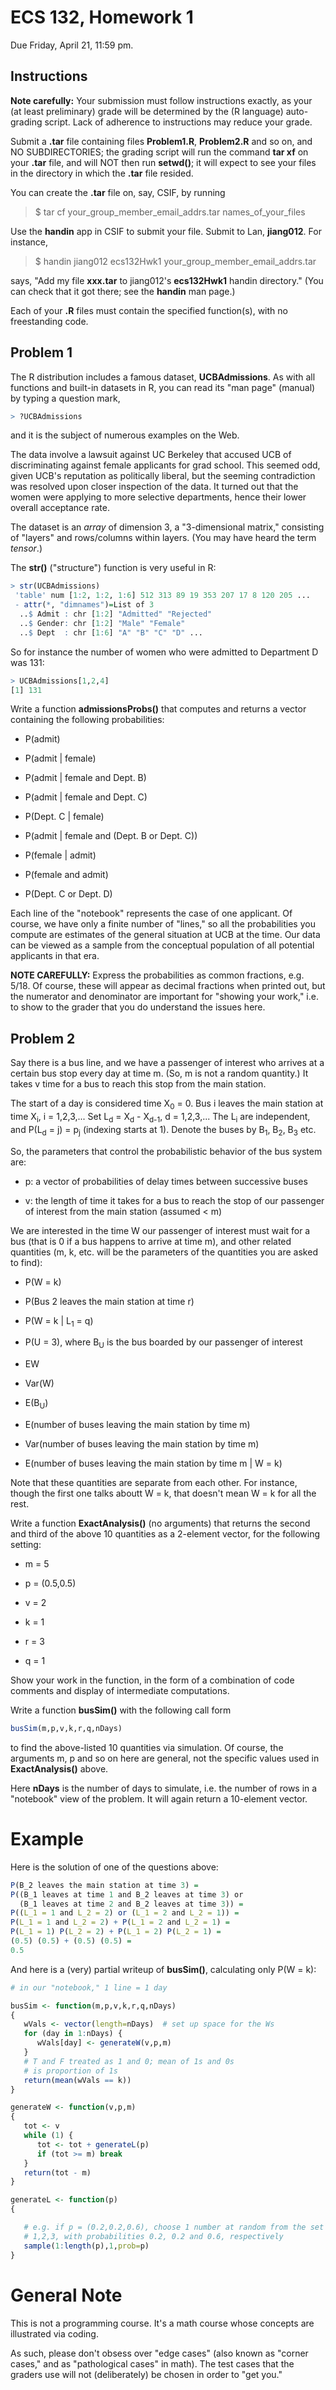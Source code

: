 
# ECS 132, Homework 1

Due Friday, April 21, 11:59 pm.

## Instructions

**Note carefully:**  Your submission must follow instructions exactly,
as your (at least preliminary) grade will be determined by the (R
language) auto-grading script.  Lack of adherence to instructions may
reduce your grade.

Submit a **.tar** file containing files **Problem1.R**,
**Problem2.R** and so on, and NO SUBDIRECTORIES; the grading script
will run the command **tar xf** on your **.tar** file, and will NOT then
run **setwd()**; it will expect to see your files in the directory in
which the **.tar** file resided.

You can create the **.tar** file on, say, CSIF, by running

> $ tar cf your_group_member_email_addrs.tar names_of_your_files

Use the **handin** app in CSIF to submit your file. Submit to Lan, **jiang012**. For instance,

> $ handin jiang012 ecs132Hwk1 your_group_member_email_addrs.tar

says, "Add my file **xxx.tar** to jiang012's **ecs132Hwk1** handin
directory." (You can check that it got there; see the **handin** man
page.)

Each of your **.R** files must contain the specified function(s), with
no freestanding code.

## Problem 1

The R distribution includes a famous dataset, **UCBAdmissions**.  As
with all functions and built-in datasets in R, you can read its "man
page" (manual) by typing a question mark,

``` r
> ?UCBAdmissions
```

and it is the subject of numerous examples on the Web.

The data involve a lawsuit against UC Berkeley that accused UCB of
discriminating against female applicants for grad school.  This seemed
odd, given UCB's reputation as politically liberal, but the
seeming contradiction was resolved upon closer inspection of the data.
It turned out that the women were applying to more selective
departments, hence their lower overall acceptance rate.

The dataset is  an *array* of dimension 3, a "3-dimensional matrix,"
consisting of "layers" and rows/columns within layers.  (You may have
heard the term *tensor*.)

The **str()** ("structure") function is very useful in R:

``` r
> str(UCBAdmissions)
 'table' num [1:2, 1:2, 1:6] 512 313 89 19 353 207 17 8 120 205 ...
 - attr(*, "dimnames")=List of 3
  ..$ Admit : chr [1:2] "Admitted" "Rejected"
  ..$ Gender: chr [1:2] "Male" "Female"
  ..$ Dept  : chr [1:6] "A" "B" "C" "D" ...
```

So for instance the number of women who were admitted to Department D
was 131:

``` r
> UCBAdmissions[1,2,4]
[1] 131
```

Write a function **admissionsProbs()** that computes and returns a
vector containing the following probabilities:

* P(admit)

* P(admit | female)

* P(admit | female and Dept. B)

* P(admit | female and Dept. C)

* P(Dept. C | female)

* P(admit | female and (Dept. B or Dept. C))

* P(female | admit)

* P(female and admit)

* P(Dept. C or Dept. D)

Each line of the "notebook" represents the case of one applicant.  Of
course, we have only a finite number of "lines," so all the
probabilities you compute are estimates of the general situation at UCB
at the time.  Our data can be viewed as a sample from the conceptual
population of all potential applicants in that era.

**NOTE CAREFULLY:**  Express the probabilities as common fractions,
e.g. 5/18.  Of course, these will appear as decimal fractions when
printed out, but the numerator and denominator are important for
"showing your work," i.e. to show to the grader that you do understand
the issues here.

## Problem 2

Say there is a bus line, and we have a passenger of interest who arrives
at a certain bus stop every day at time m.  (So, m is not a random
quantity.)  It takes v time for a bus to reach this stop from the main
station.  

The start of a day is considered time X<sub>0</sub> = 0. Bus i leaves the main station at time 
X<sub>i</sub>, i = 1,2,3,...  Set L<sub>d</sub> = X<sub>d</sub> - X<sub>d-1</sub>, d = 1,2,3,... 
The L<sub>i</sub> are independent, and P(L<sub>d</sub> = j) =
p<sub>j</sub> (indexing starts at 1).  Denote the buses by B<sub>1</sub>,
B<sub>2</sub>, B<sub>3</sub> etc.  

So, the parameters that control the probabilistic behavior
of the bus system are:

* p: a vector of probabilities of delay times between successive buses

* v: the length of time it takes for a bus to reach the stop of our
  passenger of interest from the main station (assumed < m)

We are interested in the time W our passenger of interest must wait for a
bus (that is 0 if a bus happens to arrive at time m), and other related
quantities (m, k, etc. will be the parameters of the quantities you
are asked to find):

* P(W = k)

* P(Bus 2 leaves the main station at time r)

* P(W = k | L<sub>1</sub> = q)

* P(U = 3), where B<sub>U</sub> is the bus boarded by our passenger of
  interest

* EW

* Var(W)

* E(B<sub>U</sub>)

* E(number of buses leaving the main station by time m)

* Var(number of buses leaving the main station by time m)

* E(number of buses leaving the main station by time m | W = k)

Note that these quantities are separate from each other.  For instance,
though the first one talks aboutt W = k, that doesn't mean W = k for all
the rest.

Write a function **ExactAnalysis()** (no arguments) that returns the second and third of the
above 10 quantities as a 2-element vector, for the following setting:

* m = 5

* p = (0.5,0.5)

* v = 2

* k = 1

* r = 3

* q = 1

Show your work in the function, in the form of a combination of code
comments and display of intermediate computations.

Write a function **busSim()** with the following call form

``` r
busSim(m,p,v,k,r,q,nDays)
```

to find the above-listed 10 quantities via simulation.  Of course, the
arguments m, p and so on here are general, not the specific values used
in **ExactAnalysis()** above.

Here **nDays** is the number of days to simulate, i.e. the number of
rows in a "notebook" view of the problem.  It will again return a
10-element vector.

# Example

Here is the solution of one of the questions above:

``` r
P(B_2 leaves the main station at time 3) =
P((B_1 leaves at time 1 and B_2 leaves at time 3) or
  (B_1 leaves at time 2 and B_2 leaves at time 3)) = 
P((L_1 = 1 and L_2 = 2) or (L_1 = 2 and L_2 = 1)) =
P(L_1 = 1 and L_2 = 2) + P(L_1 = 2 and L_2 = 1) =
P(L_1 = 1) P(L_2 = 2) + P(L_1 = 2) P(L_2 = 1) =
(0.5) (0.5) + (0.5) (0.5) =
0.5

```

And here is a (very) partial writeup of **busSim()**, calculating only
P(W = k):

``` r
# in our "notebook," 1 line = 1 day

busSim <- function(m,p,v,k,r,q,nDays)
{
   wVals <- vector(length=nDays)  # set up space for the Ws
   for (day in 1:nDays) {
      wVals[day] <- generateW(v,p,m)
   }
   # T and F treated as 1 and 0; mean of 1s and 0s
   # is proportion of 1s
   return(mean(wVals == k))  
}

generateW <- function(v,p,m) 
{
   tot <- v
   while (1) {
      tot <- tot + generateL(p)
      if (tot >= m) break
   }
   return(tot - m)
}

generateL <- function(p) 
{

   # e.g. if p = (0.2,0.2,0.6), choose 1 number at random from the set
   # 1,2,3, with probabilities 0.2, 0.2 and 0.6, respectively
   sample(1:length(p),1,prob=p)
}

```

# General Note

This is not a programming course.  It's a math course whose concepts are
illustrated via coding.

As such, please don't obsess over "edge cases" (also known as "corner
cases," and as "pathological cases" in math).  The test cases that the
graders use will not (deliberately) be chosen in order to "get you."

